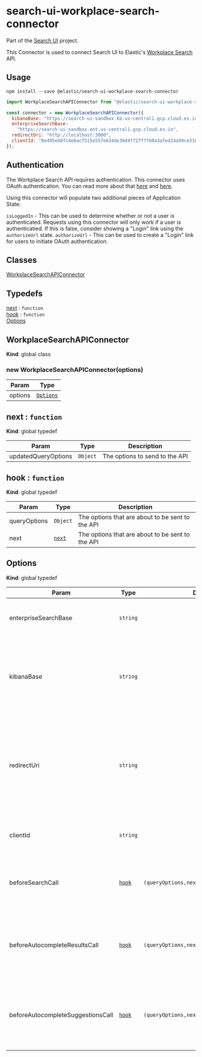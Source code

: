 # search-ui-workplace-search-connector

Part of the [Search UI](https://github.com/elastic/search-ui) project.

This Connector is used to connect Search UI to Elastic's [Workplace Search](https://www.elastic.co/workplace-search/) API.

## Usage

```shell
npm install --save @elastic/search-ui-workplace-search-connector
```

```js
import WorkplaceSearchAPIConnector from "@elastic/search-ui-workplace-search-connector";

const connector = new WorkplaceSearchAPIConnector({
  kibanaBase: "https://search-ui-sandbox.kb.us-central1.gcp.cloud.es.io:9243",
  enterpriseSearchBase:
    "https://search-ui-sandbox.ent.us-central1.gcp.cloud.es.io",
  redirectUri: "http://localhost:3000",
  clientId: "8e495e40fc4e6acf515e557e634de39d4f727f7f60a3afed24a99ce316607c1e"
});
```

## Authentication

The Workplace Search API requires authentication. This connector uses OAuth authentication. You can read more about that [here](https://www.elastic.co/guide/en/workplace-search/7.13/workplace-search-api-authentication.html#oauth-token) and [here](https://www.elastic.co/guide/en/workplace-search/7.13/workplace-search-search-oauth.html).

Using this connector will populate two additional pieces of Application State:

`isLoggedIn` - This can be used to determine whether or not a user is authenticated. Requests using this connector will only work if a user is authenticatied. If this is false, consider showing a "Login" link using the `authorizeUrl` state.
`authorizeUrl` - This can be used to create a "Login" link for users to initiate OAuth authentication.

## Classes

<dl>
<dt><a href="#WorkplaceSearchAPIConnector">WorkplaceSearchAPIConnector</a></dt>
<dd></dd>
</dl>

## Typedefs

<dl>
<dt><a href="#next">next</a> : <code>function</code></dt>
<dd></dd>
<dt><a href="#hook">hook</a> : <code>function</code></dt>
<dd></dd>
<dt><a href="#Options">Options</a></dt>
<dd></dd>
</dl>

<a name="WorkplaceSearchAPIConnector"></a>

## WorkplaceSearchAPIConnector

**Kind**: global class
<a name="new_WorkplaceSearchAPIConnector_new"></a>

### new WorkplaceSearchAPIConnector(options)

| Param   | Type                             |
| ------- | -------------------------------- |
| options | [<code>Options</code>](#Options) |

<a name="next"></a>

## next : <code>function</code>

**Kind**: global typedef

| Param               | Type                | Description                    |
| ------------------- | ------------------- | ------------------------------ |
| updatedQueryOptions | <code>Object</code> | The options to send to the API |

<a name="hook"></a>

## hook : <code>function</code>

**Kind**: global typedef

| Param        | Type                       | Description                                      |
| ------------ | -------------------------- | ------------------------------------------------ |
| queryOptions | <code>Object</code>        | The options that are about to be sent to the API |
| next         | [<code>next</code>](#next) | The options that are about to be sent to the API |

<a name="Options"></a>

## Options

**Kind**: global typedef

| Param                             | Type                       | Default                                                      | Description                                                                                                                                                                                  |
| --------------------------------- | -------------------------- | ------------------------------------------------------------ | -------------------------------------------------------------------------------------------------------------------------------------------------------------------------------------------- |
| enterpriseSearchBase              | <code>string</code>        |                                                              | The publicly accessible url of the Enterprise Search deployment.                                                                                                                             |
| kibanaBase                        | <code>string</code>        |                                                              | The publicly accessible url for the Kibana deployment associated with the Enterprise Search deployment. Used for OAuth authentication.                                                       |
| redirectUri                       | <code>string</code>        |                                                              | The publicly accessible url of this Search UI deployment, which Kibana will redirect back to after successful OAuth authentication. Must match a URI as configured in the OAuth Application. |
| clientId                          | <code>string</code>        |                                                              | Client ID as generated when setting up the OAuth Application.                                                                                                                                |
| beforeSearchCall                  | [<code>hook</code>](#hook) | <code>(queryOptions,next)&#x3D;&gt;next(queryOptions)</code> | A hook to amend query options before the request is sent to the API in a query on an "onSearch" event.                                                                                       |
| beforeAutocompleteResultsCall     | [<code>hook</code>](#hook) | <code>(queryOptions,next)&#x3D;&gt;next(queryOptions)</code> | A hook to amend query options before the request is sent to the API in a "results" query on an "onAutocomplete" event.                                                                       |
| beforeAutocompleteSuggestionsCall | [<code>hook</code>](#hook) | <code>(queryOptions,next)&#x3D;&gt;next(queryOptions)</code> | A hook to amend query options before the request is sent to the API in a "suggestions" query on an "onAutocomplete" event.                                                                   |
